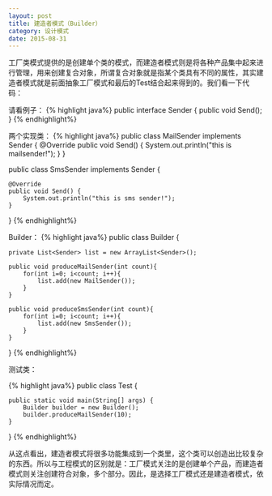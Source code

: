 ```yaml
---
layout: post
title: 建造者模式（Builder）
category: 设计模式
date: 2015-08-31
---
```


工厂类模式提供的是创建单个类的模式，而建造者模式则是将各种产品集中起来进行管理，用来创建复合对象，所谓复合对象就是指某个类具有不同的属性，其实建造者模式就是前面抽象工厂模式和最后的Test结合起来得到的。我们看一下代码：

<!-- more -->



请看例子：
{% highlight java%}
public interface Sender {
	public void Send();
}
{% endhighlight%}

两个实现类：
{% highlight java%}
public class MailSender implements Sender {
	@Override
	public void Send() {
		System.out.println("this is mailsender!");
	}
}

public class SmsSender implements Sender {

	@Override
	public void Send() {
		System.out.println("this is sms sender!");
	}
}
{% endhighlight%}

Builder：
{% highlight java%}
public class Builder {
	
	private List<Sender> list = new ArrayList<Sender>();
	
	public void produceMailSender(int count){
		for(int i=0; i<count; i++){
			list.add(new MailSender());
		}
	}
	
	public void produceSmsSender(int count){
		for(int i=0; i<count; i++){
			list.add(new SmsSender());
		}
	}
}
{% endhighlight%}

测试类：

{% highlight java%}
public class Test {

	public static void main(String[] args) {
		Builder builder = new Builder();
		builder.produceMailSender(10);
	}
}
{% endhighlight%}

从这点看出，建造者模式将很多功能集成到一个类里，这个类可以创造出比较复杂的东西。所以与工程模式的区别就是：工厂模式关注的是创建单个产品，而建造者模式则关注创建符合对象，多个部分。因此，是选择工厂模式还是建造者模式，依实际情况而定。
